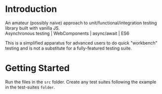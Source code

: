 # Introduction 
An amateur (possibly naive) approach to unit/functional/integration testing library built with vanilla JS.  
Asynchronous testing | WebComponents | async/await | ES6

This is a simplified apparatus for advanced users to do quick "workbench" testing and is not a substitute for a fully-featured testing suite.

# Getting Started
Run the files in the `src` folder. Create any test suites following the example in the test-suites `folder`.